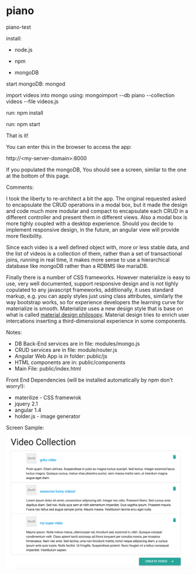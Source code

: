 # piano
piano-test

install:

- node.js

- npm 

- mongoDB

start mongoDB: mongod

import videos into mongo using: mongoimport --db piano --collection videos --file videos.js

run: npm install

run: npm start

That is it!

You can enter this in the browser to access the app:

http://&lt;my-server-domain&gt;:8000

If you populated the mongoDB, You should see a screen, similar to the one at the bottom of this page.

Comments:

I took the liberty to re-architect a bit the app. The original requested asked to encapsulate the CRUD operations in a modal box, but it made the design and code much more modular and compact to encapsulate each CRUD in a different controller and present them in different views. Also a modal box is more tighly coupled with a desktop experience. Should you decide to implement responsive design, in the future, an angular view will provide more flexibility.

Since each video is a well defined object with, more or less stable data, and the list of videos is a collection of them, rather than a set of transactional joins, running in real time, it makes more sense to use a hierarchical database like mongoDB rather than a RDBMS like mariaDB.

Finally there is a number of CSS frameworks. However materialize is easy to use, very well documented, support responsive design  and is not tighly copulated to any javascript frameworks, additionally, it uses standard markup, e.g. you can apply styles just using class attributes, similarly the way bootstrap works, so for experience developers the learning curve for materialize is smooth. Materialize uses a new design style that is base on what is called [material design philosopy](https://www.google.com/design/spec/material-design/introduction.html). Material design tries to enrich user intercations inserting a third-dimensional experience in some components.

Notes:

- DB Back-End services are in file: modules/mongo.js
- CRUD services are in file: module/router.js
- Angular Web App is in folder: public/js
- HTML components are in: public/components
- Main File: public/index.html

Front End Dependencies (will be installed automatically by npm don't worry!):

- materilize - CSS framewrok
- jquery 2.1
- angular 1.4
- holder.js - image generator

Screen Sample:

![sample screen](https://github.com/ernestlv/piano/blob/master/screens/piano-video-list.png)
